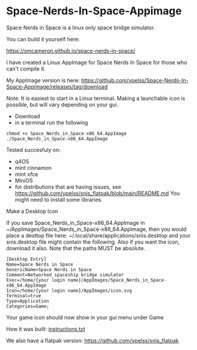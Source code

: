 # Space-Nerds-In-Space-Appimage

Space Nerds in Space is a linux only space bridge simulator.

You can build it yourself here:

https://smcameron.github.io/space-nerds-in-space/

I have created a Linux AppImage for Space Nerds In Space for those who can't compile it.

My AppImage version is here: https://github.com/vpelss/Space-Nerds-In-Space-Appimage/releases/tag/download

Note: It is easiest to start in a Linux terminal. Making a launchable icon is possible, but will vary depending on your gui. 

- Download
- in a terminal run the following

  
```
chmod +x Space_Nerds_in_Space-x86_64.AppImage
./Space_Nerds_in_Space-x86_64.AppImage
```

Tested succesfuly on:
- q4OS
- mint cinnamon
- mint xfce
- MiniOS
- for distributions that are having issues, see https://github.com/vpelss/snis_flatpak/blob/main/README.md  You might need to install some libraries.

Make a Desktop Icon

If you save Space_Nerds_in_Space-x86_64.AppImage in ~/AppImages/Space_Nerds_in_Space-x86_64.AppImage, then you would place a desttop file here: ~/.local/share/applications/snis.desktop and your snis.desktop file might contain the following. Also if you want the icon, download it also. Note that the paths MUST be absolute.

```
[Desktop Entry]
Name=Space Nerds in Space
GenericName=Space Nerds in Space
Comment=Networked spaceship bridge simulator
Exec=/home/{your login name}/AppImages/Space_Nerds_in_Space-x86_64.AppImage
Icon=/home/{your login name}/AppImages/icon.svg
Terminal=true
Type=Application
Categories=Game;
```
Your game icon should now show in your gui menu under Game

How it was built: [instructions.txt](https://github.com/vpelss/Space-Nerds-In-Space-Appimage/blob/main/instructions.txt)

We also have a flatpak version:
https://github.com/vpelss/snis_flatpak





